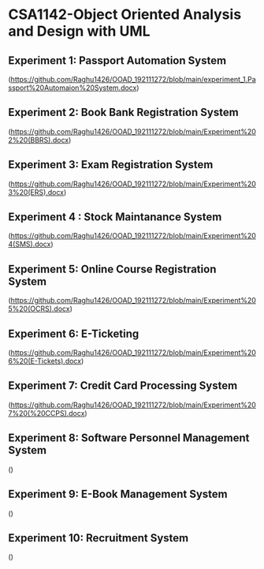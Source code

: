 # CSA1142-Object Oriented Analysis and Design with UML
## Experiment 1: Passport Automation System
(https://github.com/Raghu1426/OOAD_192111272/blob/main/experiment_1.Passport%20Automaion%20System.docx)
## Experiment 2: Book Bank Registration System
(https://github.com/Raghu1426/OOAD_192111272/blob/main/Experiment%202%20(BBRS).docx)
## Experiment 3: Exam Registration System
(https://github.com/Raghu1426/OOAD_192111272/blob/main/Experiment%203%20(ERS).docx)
## Experiment 4 : Stock Maintanance System
(https://github.com/Raghu1426/OOAD_192111272/blob/main/Experiment%204(SMS).docx)
## Experiment 5: Online Course Registration System
(https://github.com/Raghu1426/OOAD_192111272/blob/main/Experiment%205%20(OCRS).docx)
## Experiment 6: E-Ticketing
(https://github.com/Raghu1426/OOAD_192111272/blob/main/Experiment%206%20(E-Tickets).docx)
## Experiment 7: Credit Card Processing System
(https://github.com/Raghu1426/OOAD_192111272/blob/main/Experiment%207%20(%20CCPS).docx)
## Experiment 8: Software Personnel Management System
()
## Experiment 9: E-Book Management System
()
## Experiment 10: Recruitment System
()

